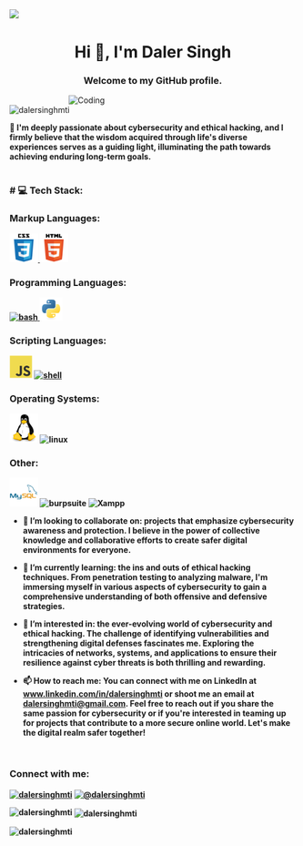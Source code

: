 <img src="https://raw.githubusercontent.com/sagar-viradiya/sagar-viradiya/master/resources/banner.png">
<h1 align="center">Hi 👋, I'm Daler Singh</h1>
<h3 align="center">Welcome to my GitHub profile.</h3>
<img align="right" alt="Coding" width="400" src="https://cdn.dribbble.com/users/1162077/screenshots/3848914/programmer.gif">
<p align="left"> <img src="https://komarev.com/ghpvc/?username=dalersinghmti&label=Profile%20views&color=0e75b6&style=flat" alt="dalersinghmti" /> </p>

<b>💬 **I'm deeply passionate about cybersecurity and ethical hacking, and I firmly believe that the wisdom acquired through life's diverse experiences serves as a guiding light, illuminating the path towards achieving enduring long-term goals.** <br><br>

<h3># 💻 Tech Stack:</h3>
<h3 align="left">Markup Languages:</h3>
<a href="https://www.w3schools.com/css/" target="_blank" rel="noreferrer"> <img src="https://raw.githubusercontent.com/devicons/devicon/master/icons/css3/css3-original-wordmark.svg" alt="css3" width="50" height="50"/> </a> <a href="https://www.w3.org/html/" target="_blank" rel="noreferrer"> <img src="https://raw.githubusercontent.com/devicons/devicon/master/icons/html5/html5-original-wordmark.svg" alt="html5" width="50" height="50"/> </a>
<h3 align="left">Programming Languages:</h3>
<p align="left"> <a href="https://www.gnu.org/software/bash/" target="_blank" rel="noreferrer"> <img src="https://www.vectorlogo.zone/logos/gnu_bash/gnu_bash-icon.svg" alt="bash" width="40" height="40"/> <img src="https://raw.githubusercontent.com/devicons/devicon/master/icons/python/python-original.svg" alt="python" width="40" height="40"/></a>
<h3 align="left">Scripting Languages:</h3>
  <a href="https://developer.mozilla.org/en-US/docs/Web/JavaScript" target="_blank" rel="noreferrer"> <img src="https://raw.githubusercontent.com/devicons/devicon/master/icons/javascript/javascript-original.svg" alt="javascript" width="40" height="40"/></a>
  <a href="https://developer.mozilla.org/en-US/docs/Web/JavaScript" target="_blank" rel="noreferrer"> <img src="https://img.shields.io/badge/shell_script-%23121011.svg?style=for-the-badge&logo=gnu-bash&logoColor=white" alt="shell" width="129" height="37"/></a>
  
<h3 align="left">Operating Systems:</h3>
<p align="left"> 
<img src="https://raw.githubusercontent.com/devicons/devicon/master/icons/linux/linux-original.svg" alt="linux" width="50" height="50"/></a>
<img src="https://camo.githubusercontent.com/7e118c9bc68099f379747bf8e51892e61b4b14230a0e4f9275eb2c67c84d6486/68747470733a2f2f696d672e736869656c64732e696f2f62616467652f57696e646f77732d626c75653f7374796c653d666c6174266c6f676f3d57696e646f7773266c6f676f436f6c6f723d7768697465" alt="linux" width="125" height="37"/> </a>

<h3 align="left">Other:</h3>
<p align="left"> <img src="https://raw.githubusercontent.com/devicons/devicon/master/icons/mysql/mysql-original-wordmark.svg" alt="mysql" width="50" height="50"/>
<img src="https://www.kali.org/tools/burpsuite/images/burpsuite-logo.svg" alt="burpsuite" width="50" height="50"/>
<img src="https://img.shields.io/badge/Xampp-orange?style=flat&logo=Xampp&logoColor=white" alt="Xampp" width="100" height="30"/>

- 💞️ I’m looking to collaborate on: **projects that emphasize cybersecurity awareness and protection. I believe in the power of collective knowledge and collaborative efforts to create safer digital environments for everyone.**

- 🌱 I’m currently learning: **the ins and outs of ethical hacking techniques. From penetration testing to analyzing malware, I'm immersing myself in various aspects of cybersecurity to gain a comprehensive understanding of both offensive and defensive strategies.**

- 👀 I’m interested in: **the ever-evolving world of cybersecurity and ethical hacking. The challenge of identifying vulnerabilities and strengthening digital defenses fascinates me. Exploring the intricacies of networks, systems, and applications to ensure their resilience against cyber threats is both thrilling and rewarding.**


- 📫 How to reach me: **You can connect with me on LinkedIn at www.linkedin.com/in/dalersinghmti or shoot me an email at dalersinghmti@gmail.com. Feel free to reach out if you share the same passion for cybersecurity or if you're interested in teaming up for projects that contribute to a more secure online world. Let's make the digital realm safer together!**
<br>

  
<h3 align="left">Connect with me:</h3>
<p align="left">
<a href="https://linkedin.com/in/dalersinghmti" target="blank"><img align="center" src="https://raw.githubusercontent.com/rahuldkjain/github-profile-readme-generator/master/src/images/icons/Social/linked-in-alt.svg" alt="dalersinghmti" height="30" width="40" /></a>
<a href="https://www.hackerearth.com/@dalersinghmti" target="blank"><img align="center" src="https://raw.githubusercontent.com/rahuldkjain/github-profile-readme-generator/master/src/images/icons/Social/hackerearth.svg" alt="@dalersinghmti" height="30" width="40" /></a>
</p>

<p><img align="left" src="https://github-readme-stats.vercel.app/api/top-langs?username=dalersinghmti&show_icons=true&locale=en&layout=compact" alt="dalersinghmti" /></p>

<p>&nbsp;<img align="center" src="https://github-readme-stats.vercel.app/api?username=dalersinghmti&show_icons=true&locale=en" alt="dalersinghmti" /></p>

<p><img align="center" src="https://github-readme-streak-stats.herokuapp.com/?user=dalersinghmti&" alt="dalersinghmti" /></p>
